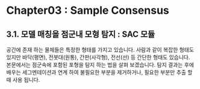 # Chapter03 : Sample Consensus

## 3.1. 모델 매칭을 점군내 모형 탐지 : SAC 모듈

공간에 존재 하는 물체들은 특정한 형태를 가지고 있습니다. 사람과 같이 복잡한 형태도 있지만 바닥\(평면\), 전봇대\(원통\), 간판\(사각형\), 전선\(선\) 등 간단한 형태도 있습니다. 본문에서는 점군속에 포함된 포형을 탐지 하는 법을 살펴 보겠습니다. 탐지 결과는 후에 배우는 세그멘테이션과 연계 하여 불필요한 부분을 제거하거나, 필요한 부분만 추출 할 때 사용 됩니다.



